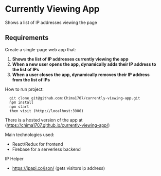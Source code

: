 # Currently Viewing App

Shows a list of IP addresses viewing the page

## Requirements

Create a single-page web app that:

1. **Shows the list of IP addresses currently viewing the app**
2. **When a new user opens the app, dynamically adds their IP address to the list of IPs**
3. **When a user closes the app, dynamically removes their IP address from the list of IPs**


How to run project:

```
  git clone git@github.com:Chima1707/currently-viewing-app.git
  npm install
  npm start
  then visit (http://localhost:3000)
```

There is a hosted version of the app at (https://chima1707.github.io/currently-viewing-app/)

Main technologies used:

- React/Redux for frontend
- Firebase for a serverless backend

IP Helper

- https://ipapi.co/json/ (gets visitors ip address)


